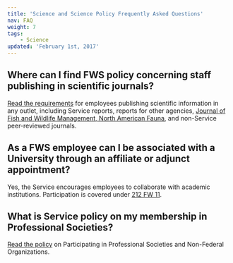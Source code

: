 ```yaml
---
title: 'Science and Science Policy Frequently Asked Questions'
nav: FAQ
weight: 7
tags:
    - Science
updated: 'February 1st, 2017'
---
```


## Where can I find FWS policy concerning staff publishing in scientific journals?

[Read the requirements](https://www.fws.gov/policy/117fw1.html) for employees publishing scientific information in any outlet, including Service reports, reports for other agencies, [Journal of Fish and Wildlife Management, North American Fauna](https://www.fws.gov/science/publicationsys.html), and non-Service peer-reviewed journals.

## As a FWS employee can I be associated with a University through an affiliate or adjunct appointment?

Yes, the Service encourages employees to collaborate with academic institutions.  Participation is covered under [212 FW 11](https://www.fws.gov/policy/212fw11.html).

## What is Service policy on my membership in Professional Societies?

[Read the policy](https://www.fws.gov/policy/212fw4.html) on Participating in Professional Societies and Non-Federal Organizations.

